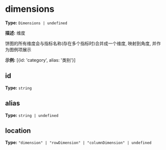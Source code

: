 # dimensions

**Type:** `Dimensions | undefined`

**描述:**
维度
  
  饼图的所有维度会与指标名称(存在多个指标时)合并成一个维度, 映射到角度, 并作为图例项展示

**示例:**
[{id: 'category', alias: '类别'}]


## id

**Type:** `string`

## alias

**Type:** `string | undefined`

## location

**Type:** `"dimension" | "rowDimension" | "columnDimension" | undefined`

